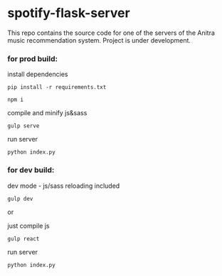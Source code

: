 # spotify-flask-server

This repo contains the source code for one of the servers of the Anitra music recommendation system.
Project is under development.

### for prod build: 

install dependencies 

```pip install -r requirements.txt```

```npm i ```

compile and minify js&sass

```gulp serve```

run server

```python index.py```

### for dev build: 

dev mode - js/sass reloading included

```gulp dev```

or

just compile js

```gulp react```

run server

```python index.py```  
